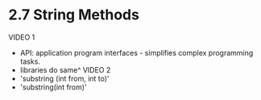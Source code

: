 # 2.7 String Methods
VIDEO 1
 - API: application program interfaces - simplifies complex programming tasks.
 - libraries do same^
VIDEO 2
- 'substring (int from, int to)'
- 'substring(int from)'
